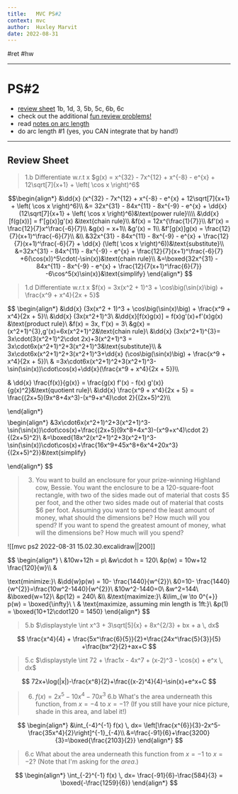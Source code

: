 ```yaml
---
title:   MVC PS#2
context: mvc
author:  Huxley Marvit
date: 2022-08-31
---
```


#ret  #hw 
$\newcommand{\dd}[2][]{\frac{d#1}{d#2}}$
***

# PS#2

- [review sheet](https://www.overleaf.com/project/6126e06c5485f02584d35c7b) 1b, 1d, 3, 5b, 5c, 6b, 6c
- check out the additional [fun review problems!](https://nuevaschool.instructure.com/courses/4424/files/506275?wrap=1)
- read [notes on arc length](https://www.overleaf.com/project/60f50ba561888612164e14b3)
- do arc length #1 (yes, you CAN integrate that by hand!)

***

## Review Sheet
> 1.b Differentiate w.r.t x $g(x) = x^{32} - 7x^{12} + x^{-8} - e^{x} + 12\sqrt[7]{x+1} + \left( \cos x \right)^6$

 $$\begin{align*}
	&\dd{x} (x^{32} - 7x^{12} + x^{-8} - e^{x} + 12\sqrt[7]{x+1} + \left( \cos x \right)^6)\\
&= 32x^{31} - 84x^{11} - 8x^{-9} - e^{x} + \dd{x} (12\sqrt[7]{x+1} + \left( \cos x \right)^6)&\text{power rule}\\\\
&\dd{x} [f(g(x))] = f'[g(x)]g'(x) &\text{chain rule}\\
&f(x) = 12x^{\frac{1}{7}}\\ 
&f'(x) = \frac{12}{7}x^\frac{-6}{7}\\
&g(x) = x+1\\
&g'(x) = 1\\
&f'[g(x)]g(x) = \frac{12}{7}(x+1)^\frac{-6}{7}\\
&\\
&32x^{31} - 84x^{11} - 8x^{-9} - e^{x} + \frac{12}{7}(x+1)^\frac{-6}{7} + \dd{x} (\left( \cos x \right)^6))&\text{substitute}\\
&=32x^{31} - 84x^{11} - 8x^{-9} - e^{x} + \frac{12}{7}(x+1)^\frac{-6}{7} +6(\cos(x))^5\cdot(-\sin(x))&\text{chain rule}\\
&=\boxed{32x^{31} - 84x^{11} - 8x^{-9} - e^{x} + \frac{12}{7(x+1)^\frac{6}{7}} -6\cos^5(x)\sin(x)}&\text{simplify}
\end{align*}
$$

> 1.d Differentiate w.r.t x $f(x) = 3x(x^2 + 1)^3 + \cos\big(\sin(x)\big) + \frac{x^9 + x^4}{2x + 5}$

$$
\begin{align*}
	&\dd{x} (3x(x^2 + 1)^3 + \cos\big(\sin(x)\big) + \frac{x^9 + x^4}{2x + 5}\\\\
	&\dd{x} (3x(x^2+1)^3\\
&\dd{x}[f(x)g(x)] = f(x)g'(x)+f'(x)g(x) &\text{product rule}\\
&f(x) = 3x, f'(x) = 3\\
&g(x) = (x^2+1)^{3},g'(x)=6x(x^2+1)^2&\text{chain rule}\\
&\dd{x} (3x(x^2+1)^{3}=
3x\cdot(3(x^2+1)^2\cdot 2x)+3(x^2+1)^3 = 3x\cdot6x(x^2+1)^2+3(x^2+1)^3&\text{substitute}\\\\
& 3x\cdot6x(x^2+1)^2+3(x^2+1)^3+\dd{x} (\cos\big(\sin(x)\big) + \frac{x^9 + x^4}{2x + 5})\\
& =3x\cdot6x(x^2+1)^2+3(x^2+1)^3-\sin(\sin(x))\cdot\cos(x)+\dd{x}(\frac{x^9 + x^4}{2x + 5})\\\\

& \dd{x} \frac{f(x)}{g(x)} = \frac{g(x) f'(x) - f(x) g'(x)}{g(x)^2}&\text{quotient rule}\\
&\dd{x} \frac{x^9 + x^4}{2x + 5} = \frac{(2x+5)(9x^8+4x^3)-(x^9+x^4)\cdot 2}{(2x+5)^2}\\\\


\end{align*}
$$
$$\begin{align*}
&3x\cdot6x(x^2+1)^2+3(x^2+1)^3-\sin(\sin(x))\cdot\cos(x)+\frac{(2x+5)(9x^8+4x^3)-(x^9+x^4)\cdot 2}{(2x+5)^2}\\
&=\boxed{18x^2(x^2+1)^2+3(x^2+1)^3-\sin(\sin(x))\cdot\cos(x)+\frac{16x^9+45x^8+6x^4+20x^3}{(2x+5)^2}}&\text{simplify}

\end{align*}
$$
> 3. You want to build an enclosure for your prize-winning Highland cow, Bessie. You want the enclosure to be a 120-square-foot rectangle, with two of the sides made out of material that costs $5 per foot, and the other two sides made out of material that costs $6 per foot. Assuming you want to spend the least amount of money, what should the dimensions be? How much will you spend? If you want to spend the greatest amount of money, what will the dimensions be? How much will you spend?

![[mvc ps2 2022-08-31 15.02.30.excalidraw||200]]

$$
\begin{align*} \\
&10w+12h = p\\
&w\cdot h = 120\\
&p(w) = 10w+12 \frac{120}{w}\\\\
&

\text{minimize:}\\
&\dd{w}p(w) = 10- \frac{1440}{w^{2}}\\
&0=10- \frac{1440}{w^{2}}=\frac{10w^2-1440}{w^{2}}\\
&10w^2-1440=0\\
&w^2=144\\
&\boxed{w=12}\\
&p(12) = 240\\
&\\\\
&\text{maximize:}\\
&\lim_{w \to 0^{+}} p(w) = \boxed{\infty}\\
\\
&
\text{maximize, assuming min length is 1ft:}\\
&p(1) = \boxed{10+12\cdot120 = 1450}
\end{align*}
$$
> 5.b $\displaystyle \int x^3 + 3\sqrt[5]{x} + 8x^{2/3} + bx + a \, dx$

$$
\frac{x^4}{4} + \frac{5x^\frac{6}{5}}{2}+\frac{24x^\frac{5}{3}}{5}
+\frac{bx^2}{2}+ax+C
$$
> 5.c  $\displaystyle \int  72 + \frac1x - 4x^7 + (x-2)^3 - \cos(x) + e^x \, dx$

$$
72x+\log(|x|)-\frac{x^8}{2}+\frac{(x-2)^4}{4}-\sin(x)+e^x+C
$$
> 6. $f(x) = 2x^{5} - 10x^{4} - 70x^{3}$
> 6.b What's the area underneath this function, from $x=-4$ to $x=-1$? (If you still have your nice picture, shade in this area, and label it!)

$$
\begin{align*}
&\int_{-4}^{-1} f(x) \, dx= \left[\frac{x^{6}}{3}-2x^5-\frac{35x^4}{2}\right]^{-1}_{-4}\\
&=\frac{-91}{6}+\frac{3200}{3}=\boxed{\frac{2103}{2}}
\end{align*}
$$
> 6.c What about the area underneath this function from $x=-1$ to $x=-2$? (Note that I'm asking for the *area*.)

$$
\begin{align*}
\int_{-2}^{-1} f(x) \, dx= \frac{-91}{6}-\frac{584}{3} = \boxed{-\frac{1259}{6}}
\end{align*}
$$

